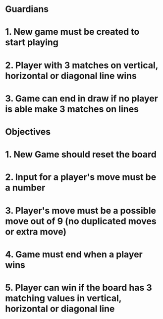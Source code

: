 # Guardians

# 1. New game must be created to start playing
# 2. Player with 3 matches on vertical, horizontal or diagonal line wins
# 3. Game can end in draw if no player is able make 3 matches on lines


# Objectives

# 1. New Game should reset the board
# 2. Input for a player's move must be a number
# 3. Player's move must be a possible move out of 9 (no duplicated moves or extra move)
# 4. Game must end when a player wins
# 5. Player can win if the board has 3 matching values in vertical, horizontal or diagonal line